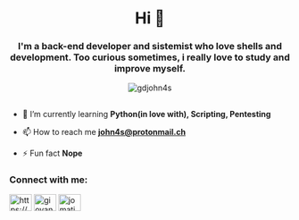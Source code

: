 <h1 align="center">Hi 👋</h1>
<h3 align="center">I'm a back-end developer and sistemist who love shells and development.
Too curious sometimes, i really love to study and improve myself.</h3>

<p align="center"> <img src="https://komarev.com/ghpvc/?username=gdjohn4s&label=Profile%20views&color=0e75b6&style=flat" alt="gdjohn4s" /> </p>

##

- 🌱 I’m currently learning **Python(in love with), Scripting, Pentesting**

- 📫 How to reach me **john4s@protonmail.ch**

- ⚡ Fun fact **Nope**

<p align="left">
<h3 align="left">Connect with me:</h3>
<a href="https://dev.to/https://dev.to/gdjohn4s" target="blank"><img align="center" src="https://cdn.jsdelivr.net/npm/simple-icons@3.0.1/icons/dev-dot-to.svg" alt="https://dev.to/gdjohn4s" height="30" width="40" /></a>
<a href="https://linkedin.com/in/giovanni-d-andrea-b3b456111" target="blank"><img align="center" src="https://cdn.jsdelivr.net/npm/simple-icons@3.0.1/icons/linkedin.svg" alt="giovanni-d-andrea-b3b456111" height="30" width="40" /></a>
<a href="https://instagram.com/jomationdigital" target="blank"><img align="center" src="https://cdn.jsdelivr.net/npm/simple-icons@3.0.1/icons/instagram.svg" alt="jomationdigital" height="30" width="40" /></a>
</p>

